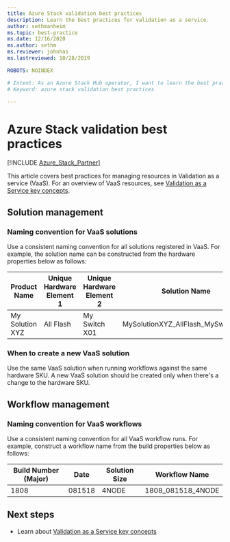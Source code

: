 ```yaml
---
title: Azure Stack validation best practices
description: Learn the best practices for validation as a service.
author: sethmanheim
ms.topic: best-practice
ms.date: 12/16/2020
ms.author: sethm
ms.reviewer: johnhas
ms.lastreviewed: 10/28/2019

ROBOTS: NOINDEX

# Intent: As an Azure Stack Hub operator, I want to learn the best practices for validation as a service.
# Keyword: azure stack validation best practices

---
```



# Azure Stack validation best practices

[!INCLUDE [Azure_Stack_Partner](./includes/azure-stack-partner-appliesto.md)]

This article covers best practices for managing resources in Validation as a service (VaaS). For an overview of VaaS resources, see [Validation as a Service key concepts](azure-stack-vaas-key-concepts.md).

## Solution management

### Naming convention for VaaS solutions

Use a consistent naming convention for all solutions registered in VaaS. For example, the solution name can be constructed from the hardware properties below as follows:

|Product Name | Unique Hardware Element 1 | Unique Hardware Element 2 | Solution Name
|---|---|---|---|
My Solution XYZ |  All Flash | My Switch X01 | MySolutionXYZ_AllFlash_MySwitchX01

### When to create a new VaaS solution

Use the same VaaS solution when running workflows against the same hardware SKU. A new VaaS solution should be created only when there's a change to the hardware SKU.

## Workflow management

### Naming convention for VaaS workflows

Use a consistent naming convention for all VaaS workflow runs. For example, construct a workflow name from the build properties below as follows:

|Build Number (Major) | Date | Solution Size | Workflow Name
|---|---|---| ---|
1808 | 081518 | 4NODE | 1808_081518_4NODE

## Next steps

- Learn about [Validation as a Service key concepts](azure-stack-vaas-key-concepts.md)

